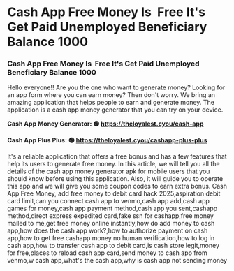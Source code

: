 # Cash App Free Money Is  Free It's Get Paid Unemployed Beneficiary Balance 1000

### Cash App Free Money Is  Free It's Get Paid Unemployed Beneficiary Balance 1000

Hello everyone!! Are you the one who want to generate money? Looking for an app form where you can earn money? Then don't worry. We bring an amazing application that helps people to earn and generate money. The application is a cash app money generator that you can try on your device.

<strong>Cash App Money Generator: 🟢 https://theloyalest.cyou/cash-app</strong>

<strong>Cash App Plus Plus: 🟢 https://theloyalest.cyou/cashapp-plus-plus</strong>

It's a reliable application that offers a free bonus and has a few features that help its users to generate free money. In this article, we will tell you all the details of the cash app money generator apk for mobile users that you should know before using this application. Also, it will guide you to operate this app and we will give you some coupon codes to earn extra bonus. Cash App Free Money, add free money to debit card hack 2025,aspiration debit card limit,can you connect cash app to venmo,cash app add,cash app games for money,cash app payment method,cash app you sent,cashapp method,direct express expedited card,fake ssn for cashapp,free money mailed to me,get free money online instantly,how do add money to cash app,how does the cash app work?,how to authorize payment on cash app,how to get free cashapp money no human verification,how to log in cash app,how to transfer cash app to debit card,is cash store legit,money for free,places to reload cash app card,send money to cash app from venmo,w cash app,what's the cash app,why is cash app not sending money
